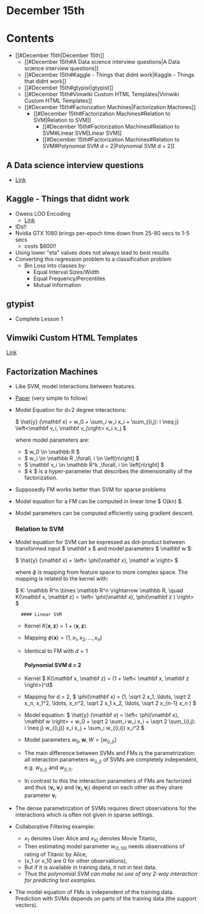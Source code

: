 # December 15th

# Contents
- [[#December 15th|December 15th]]
    - [[#December 15th#A Data science interview questions|A Data science interview questions]]
    - [[#December 15th#Kaggle - Things that didnt work|Kaggle - Things that didnt work]]
    - [[#December 15th#gtypist|gtypist]]
    - [[#December 15th#Vimwiki Custom HTML Templates|Vimwiki Custom HTML Templates]]
    - [[#December 15th#Factorization Machines|Factorization Machines]]
        - [[#December 15th#Factorization Machines#Relation to SVM|Relation to SVM]]
            - [[#December 15th#Factorization Machines#Relation to SVM#Linear SVM|Linear SVM]]
            - [[#December 15th#Factorization Machines#Relation to SVM#Polynomial SVM d = 2|Polynomial SVM d = 2]]

## A Data science interview questions
- [Link](https://www.springboard.com/blog/data-science-interview-questions/)

## Kaggle - Things that didnt work
- Owens LOO Encoding 
    - [Link](https://www.kaggle.com/c/allstate-claims-severity/forums/t/25101/owen-s-loo-encoding)
- IDs!!
- Nvidia GTX 1080 brings per-epoch time down from 25-80 secs to 1-5 secs
    - costs $600!!
- Using lower "eta" values does not always lead to best results
- Converting this regression problem to a classification problem
    - Bin Loss into classes by:
        - Equal Interval Sizes/Width
        - Equal Frequency/Percentiles
        - Mutual Information

## gtypist
- Complete Lesson 1
    
## Vimwiki Custom HTML Templates
[Link](http://www.rosipov.com/blog/custom-templates-in-vimwiki/)


## Factorization Machines
- Like SVM, model interactions between features.
- [Paper](http://www.ismll.uni-hildesheim.de/pub/pdfs/Rendle2010FM.pdf) (very simple to follow)
- Model Equation for d=2 degree interactions:

    $ \hat{y}  (\mathbf x) = w_0 + \sum_i w_i x_i + \sum_{(i,j): i \neq j} \left<\mathbf v_i, \mathbf v_j\right> x_i x_j $

    where model parameters are:
    - $ w_0 \in \mathbb R $
    - $ w_i \in \mathbb R    \,\forall\,  i \in \left[n\right] $
    - $ \mathbf v_i \in \mathbb R^k  \,\forall\,  i \in \left[n\right] $
    - $ k $ is a hyper-parameter that describes the dimensionality of the factorization.
- Supposedly FM works better than SVM for sparse problems 
- Model equation for a FM can be computed in linear time $ O(kn) $.
- Model parameters can be computed efficiently using gradient descent.
    
    ### Relation to SVM
- Model equation for SVM can be expressed as dot-product between transformed input $ \mathbf x $ and model parameters $ \mathbf w $:

    $ \hat{y} (\mathbf x) = \left< \phi(\mathbf x), \mathbf w \right> $

    where $\phi$ is mapping from feature space to more complex space. The mapping is related to the kernel with:

    $ K: \mathbb R^n \times \mathbb R^n \rightarrow \mathbb R, \quad K(\mathbf x, \mathbf z) = \left< \phi(\mathbf x), \phi(\mathbf z ) \right> $

        
        #### Linear SVM
    - Kernel $K(\mathbf x,\mathbf z) = 1 + \left< \mathbf x, \mathbf z \right>$
    - Mapping $\phi(\mathbf x) = (1, x_1, x_2, \ldots, x_n)$
    - Identical to FM with $d = 1$
        
        #### Polynomial SVM d = 2
    - Kernel $ K(\mathbf x, \mathbf z) = (1 + \left< \mathbf x, \mathbf z \right>)^d$
    - Mapping for d = 2, $ \phi(\mathbf x) = (1, \sqrt 2 x_1, \ldots, \sqrt 2 x_n, x_1^2, \ldots, x_n^2, \sqrt 2 x_1 x_2, \ldots, \sqrt 2 x_{n-1} x_n ) $
    - Model equation: $ \hat{y} (\mathbf x) = \left< \phi(\mathbf x), \mathbf w \right> = w_0 + \sqrt 2 \sum_i w_i x_i + \sqrt 2 \sum_{(i,j): i \neq j} w_{(i,j)} x_i x_j + \sum_i w_{(i,i)} x_i^2 $
    - Model parameters $w_0, \mathbf w, W = [w_{(i, j)}]$
    - The main difference between SVMs and FMs is the parametrization: all interaction parameters $w_{(i,j)}$ of SVMs are completely independent, e.g. $w_{(i,j)}$ and $w_{(i,l)}$.
    - In contrast to this the interaction parameters of FMs are factorized and thus $\left< \mathbf v_i, \mathbf v_j \right>$ and $\left< \mathbf v_i, \mathbf v_l \right>$ depend on each other as they share parameter $\mathbf v_i$

- The dense parametrization of SVMs requires direct observations for the interactions which is often not given in sparse settings.
- Collaborative Filtering example:
    - $x_1$ denotes User Alice and $x_{10}$ denotes Movie Titanic,
    - Then estimating model parameter $w_{(1,10)}$ needs observations of rating of Titanic by Alice,
    - (x_1 or x_10 are 0 for other observations),
    - But if it is available in training data, it not in test data.
    - _Thus the polynomial SVM can make no use of any 2-way interaction for predicting test examples._

- The model equation of FMs is independent of the training data. Prediction with SVMs depends on parts of the training data (the support vectors).
